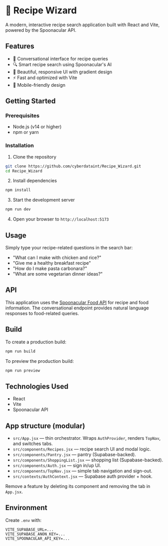 # 🍳 Recipe Wizard

A modern, interactive recipe search application built with React and Vite, powered by the Spoonacular API.

## Features

- 💬 Conversational interface for recipe queries
- 🔍 Smart recipe search using Spoonacular's AI
- 🎨 Beautiful, responsive UI with gradient design
- ⚡ Fast and optimized with Vite
- 📱 Mobile-friendly design

## Getting Started

### Prerequisites

- Node.js (v14 or higher)
- npm or yarn

### Installation

1. Clone the repository
```bash
git clone https://github.com/cyberdataint/Recipe_Wizard.git
cd Recipe_Wizard
```

2. Install dependencies
```bash
npm install
```

3. Start the development server
```bash
npm run dev
```

4. Open your browser to `http://localhost:5173`

## Usage

Simply type your recipe-related questions in the search bar:

- "What can I make with chicken and rice?"
- "Give me a healthy breakfast recipe"
- "How do I make pasta carbonara?"
- "What are some vegetarian dinner ideas?"

## API

This application uses the [Spoonacular Food API](https://spoonacular.com/food-api) for recipe and food information. The conversational endpoint provides natural language responses to food-related queries.

## Build

To create a production build:

```bash
npm run build
```

To preview the production build:

```bash
npm run preview
```

## Technologies Used

- React 
- Vite 
- Spoonacular API

## App structure (modular)

- `src/App.jsx` — thin orchestrator. Wraps `AuthProvider`, renders `TopNav`, and switches tabs.
- `src/components/Recipes.jsx` — recipe search UI and modal logic.
- `src/components/Pantry.jsx` — pantry (Supabase-backed).
- `src/components/ShoppingList.jsx` — shopping list (Supabase-backed).
- `src/components/Auth.jsx` — sign in/up UI.
- `src/components/TopNav.jsx` — simple tab navigation and sign-out.
- `src/contexts/AuthContext.jsx` — Supabase auth provider + hook.

Remove a feature by deleting its component and removing the tab in `App.jsx`.

## Environment

Create `.env` with:

```
VITE_SUPABASE_URL=...
VITE_SUPABASE_ANON_KEY=...
VITE_SPOONACULAR_API_KEY=...
```

